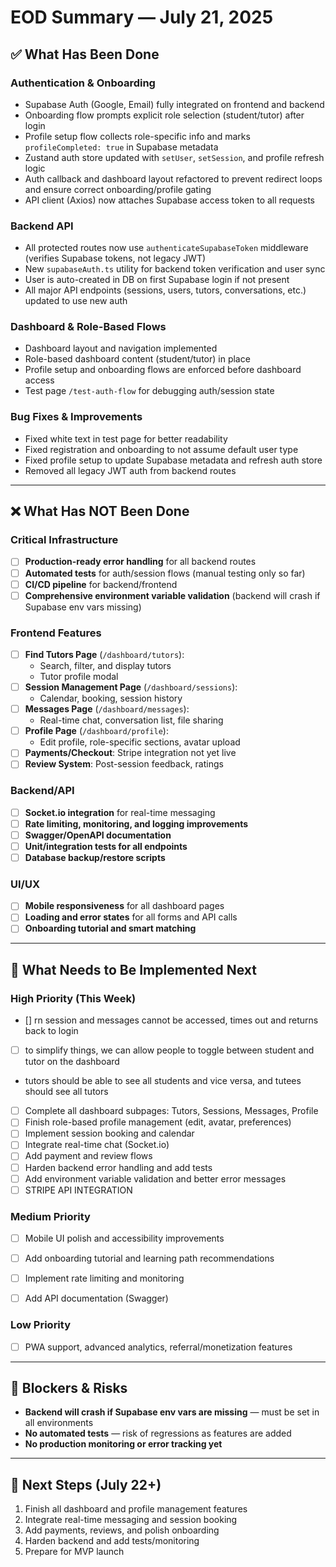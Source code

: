 # EOD Summary — July 21, 2025

## ✅ What Has Been Done

### Authentication & Onboarding
- Supabase Auth (Google, Email) fully integrated on frontend and backend
- Onboarding flow prompts explicit role selection (student/tutor) after login
- Profile setup flow collects role-specific info and marks `profileCompleted: true` in Supabase metadata
- Zustand auth store updated with `setUser`, `setSession`, and profile refresh logic
- Auth callback and dashboard layout refactored to prevent redirect loops and ensure correct onboarding/profile gating
- API client (Axios) now attaches Supabase access token to all requests

### Backend API
- All protected routes now use `authenticateSupabaseToken` middleware (verifies Supabase tokens, not legacy JWT)
- New `supabaseAuth.ts` utility for backend token verification and user sync
- User is auto-created in DB on first Supabase login if not present
- All major API endpoints (sessions, users, tutors, conversations, etc.) updated to use new auth

### Dashboard & Role-Based Flows
- Dashboard layout and navigation implemented
- Role-based dashboard content (student/tutor) in place
- Profile setup and onboarding flows are enforced before dashboard access
- Test page `/test-auth-flow` for debugging auth/session state

### Bug Fixes & Improvements
- Fixed white text in test page for better readability
- Fixed registration and onboarding to not assume default user type
- Fixed profile setup to update Supabase metadata and refresh auth store
- Removed all legacy JWT auth from backend routes

---

## ❌ What Has NOT Been Done

### Critical Infrastructure
- [ ] **Production-ready error handling** for all backend routes
- [ ] **Automated tests** for auth/session flows (manual testing only so far)
- [ ] **CI/CD pipeline** for backend/frontend
- [ ] **Comprehensive environment variable validation** (backend will crash if Supabase env vars missing)

### Frontend Features
- [ ] **Find Tutors Page** (`/dashboard/tutors`):
  - Search, filter, and display tutors
  - Tutor profile modal
- [ ] **Session Management Page** (`/dashboard/sessions`):
  - Calendar, booking, session history
- [ ] **Messages Page** (`/dashboard/messages`):
  - Real-time chat, conversation list, file sharing
- [ ] **Profile Page** (`/dashboard/profile`):
  - Edit profile, role-specific sections, avatar upload
- [ ] **Payments/Checkout**: Stripe integration not yet live
- [ ] **Review System**: Post-session feedback, ratings

### Backend/API
- [ ] **Socket.io integration** for real-time messaging
- [ ] **Rate limiting, monitoring, and logging improvements**
- [ ] **Swagger/OpenAPI documentation**
- [ ] **Unit/integration tests for all endpoints**
- [ ] **Database backup/restore scripts**

### UI/UX
- [ ] **Mobile responsiveness** for all dashboard pages
- [ ] **Loading and error states** for all forms and API calls
- [ ] **Onboarding tutorial and smart matching**

---

## 📝 What Needs to Be Implemented Next

### High Priority (This Week)
- [] rn session and messages cannot be accessed, times out and returns back to login
- [ ] to simplify things, we can allow people to toggle between student and tutor on the dashboard
- tutors should be able to see all students and vice versa, and tutees should see all tutors
- [ ] Complete all dashboard subpages: Tutors, Sessions, Messages, Profile
- [ ] Finish role-based profile management (edit, avatar, preferences)
- [ ] Implement session booking and calendar
- [ ] Integrate real-time chat (Socket.io)
- [ ] Add payment and review flows
- [ ] Harden backend error handling and add tests
- [ ] Add environment variable validation and better error messages
- [ ] STRIPE API INTEGRATION

### Medium Priority
- [ ] Mobile UI polish and accessibility improvements
- [ ] Add onboarding tutorial and learning path recommendations
- [ ] Implement rate limiting and monitoring
- [ ] Add API documentation (Swagger)


### Low Priority
- [ ] PWA support, advanced analytics, referral/monetization features

---

## 🚦 Blockers & Risks
- **Backend will crash if Supabase env vars are missing** — must be set in all environments
- **No automated tests** — risk of regressions as features are added
- **No production monitoring or error tracking yet**

---

## 📅 Next Steps (July 22+)
1. Finish all dashboard and profile management features
2. Integrate real-time messaging and session booking
3. Add payments, reviews, and polish onboarding
4. Harden backend and add tests/monitoring
5. Prepare for MVP launch 